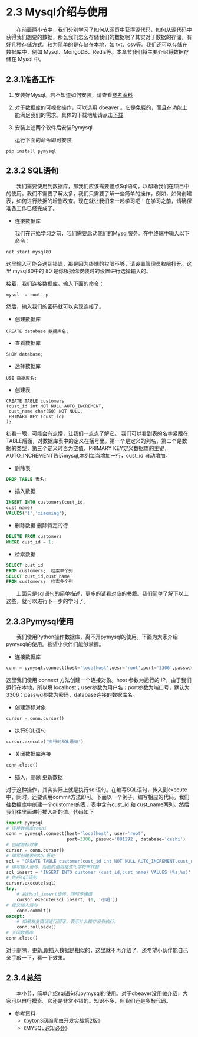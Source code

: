 # 2.3 Mysql介绍与使用
&emsp;&emsp;在前面两小节中，我们分别学习了如何从网页中获得源代码，如何从源代码中获得我们想要的数据，那么我们怎么存储我们的数据呢？其实对于数据的存储，有好几种存储方式。较为简单的是存储在本地，如 txt、csv等。我们还可以存储在数据库中，例如 Mysql、MongoDB、Redis等。本章节我们将主要介绍将数据存储在 Mysql 中。

## 2.3.1准备工作
1. 安装好Mysql。若不知道如何安装，请查看[参考资料](https://cuiqingcai.com/31069.html)
2. 对于数据库的可视化操作，可以选用 dbeaver 。它是免费的，而且在功能上能满足我们的需求。具体的下载地址请点击[下载](https://dbeaver.io/download/)
3. 安装上述两个软件后安装Pymysql.
	
	运行下面的命令即可安装
```commandline
pip install pymysql
```


## 2.3.2 SQL语句
&emsp;&emsp;我们需要使用到数据库，那我们应该需要懂点Sql语句，以帮助我们在项目中的使用。我们不需要了解太多，我们只需要了解一些简单的操作，例如，如何创建表，如何进行数据的增删改查。现在就让我们来一起学习吧！在学习之前，请确保准备工作已经完成了。

- 连接数据库

	我们在开始学习之前，我们需要启动我们的Mysql服务。在中终端中输入以下命令：

```commandline
net start mysql80
```
这里输入可能会遇到错误，那是因为终端的权限不够，请设置管理员权限打开。这里 mysql80中的 80 是你根据你安装时的设置进行选择输入的。
	
接着，我们连接数据库。输入下面的命令：
```commandline
mysql -u root -p
```
然后，输入我们的密码就可以实现连接了。
	
- 创建数据库
```text
CREATE database 数据库名;
```	

- 查看数据库
```text
SHOW database;
```

- 选择数据库
```
USE 数据库名;
```

- 创建表
```text
CREATE TABLE customers
(cust_id int NOT NULL AUTO_INCREMENT,
 cust_name char(50) NOT NULL,
 PRIMARY KEY (cust_id)
);
```
初看一眼，可能会有点懵，让我们一点点了解它。 我们可以看到表的名字紧跟在 TABLE后面，对数据库表中的定义在括号里。第一个是定义的列名，第二个是数据的类型，第三个定义时否为空值，PRIMARY KEY定义数据库的主键，AUTO_INCREMENT告诉mysql,本列每当增加一行，cust_id 自动增加。

- 删除表
```sql
DROP TABLE 表名;
```

- 插入数据
```sql
INSERT INTO customers(cust_id,
cust_name)
VALUES('1','xiaoming');
```

- 删除数据 删除特定的行
```sql
DELETE FROM customers
WHERE cust_id = 1;
```


- 检索数据
```sql
SELECT cust_id
FROM customers;  检索单个列
SELECT cust_id,cust_name
FROM customers;  检索多个列
```

&emsp;&emsp;上面只是sql语句的简单描述，更多的请看对应的书籍。我们简单了解下以上这些，就可以进行下一步的学习了。


## 2.3.3Pymysql使用
&emsp;&emsp;我们使用Python操作数据库，离不开pymysql的使用。下面为大家介绍pymysql的使用。希望小伙伴们能够掌握。
- 连接数据库
```python
conn = pymysql.connect(host='localhost',uesr='root',port='3306',passwd='xxxx',database='ceshi')
```
这里我们使用 connect 方法创建一个连接对象。host 参数为运行的 IP，由于我们运行在本地，所以填 localhost；user参数为用户名；port参数为端口号，默认为3306；passwd参数为密码，database连接的数据库名。

- 创建游标对象
```python
cursor = conn.cursor()
```

- 执行SQL语句
```python
cursor.execute('执行的SQL语句')
```

- 关闭数据库连接
```python
conn.close()
```

- 插入，删除 更新数据

对于这种操作，其实实际上就是执行sql语句。在编写SQL语句，传入到execute中，同时，还要调用commit方法即可。下面以一个例子，编写相应的代码。我们往数据库中创建一个customer的表，表中含有cust_id 和 cust_name两列。然后我们往里面进行插入新的值。代码如下
```python
import pymysql
# 连接数据库ceshi
conn = pymysql.connect(host='localhost', user='root',
                       port=3306, passwd='891292', database='ceshi')
# 创建游标对象
cursor = conn.cursor()
# 编写创建表的SQL语句
sql = "CREATE TABLE customer(cust_id int NOT NULL AUTO_INCREMENT,cust_name char(50) NULL,PRIMARY KEY (cust_id))"
# 编写插入语句，后面的值用格式化字符串代替
sql_insert = 'INSERT INTO customer (cust_id,cust_name) VALUES (%s,%s)'
# 执行sql语句
cursor.execute(sql)
try:
    # 执行sql_insert语句，同时传递值
    cursor.execute(sql_insert, (1, '小明'))
# 提交插入语句
    conn.commit()
except:
    # 如果发生错误进行回滚，表示什么操作没有执行。
    conn.rollback()
# 关闭数据库
conn.close()
```
对于删除，更新,跟插入数据是相似的，这里就不再介绍了。还希望小伙伴能自己亲手敲一下，看一下效果。
	
## 2.3.4总结
&emsp;&emsp;本小节，简单介绍sql语句和pymysql的使用。对于dbeaver没用做介绍，大家可以自行摸索。它还是非常不错的。知识不多，但我们还是多敲代码。

- 参考资料
	- 《pyton3网络爬虫开发实战第2版》
	- 《MYSQL必知必会》